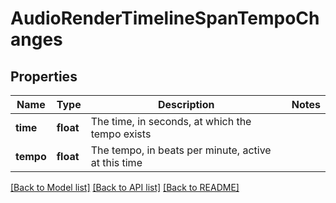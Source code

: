 # AudioRenderTimelineSpanTempoChanges

## Properties
Name | Type | Description | Notes
------------ | ------------- | ------------- | -------------
**time** | **float** | The time, in seconds, at which the tempo exists | 
**tempo** | **float** | The tempo, in beats per minute, active at this time | 

[[Back to Model list]](../README.md#documentation-for-models) [[Back to API list]](../README.md#documentation-for-api-endpoints) [[Back to README]](../README.md)

